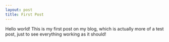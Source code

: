 ```yaml
---
layout: post
title: First Post
---
```


Hello world! This is my first post on my blog, which is actually more of a test post, just to see everything working as it should!

